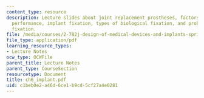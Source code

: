 ```yaml
---
content_type: resource
description: Lecture slides about joint replacement prostheses, factors influencing
  performance, implant fixation, types of biological fixation, and problems of biological
  fixation.
file: /media/courses/2-782j-design-of-medical-devices-and-implants-spring-2006/c1beb0e2a46d6ce1b9cd5cf27a4e0281_ch6_implant.pdf
file_type: application/pdf
learning_resource_types:
- Lecture Notes
ocw_type: OCWFile
parent_title: Lecture Notes
parent_type: CourseSection
resourcetype: Document
title: ch6_implant.pdf
uid: c1beb0e2-a46d-6ce1-b9cd-5cf27a4e0281
---
```

